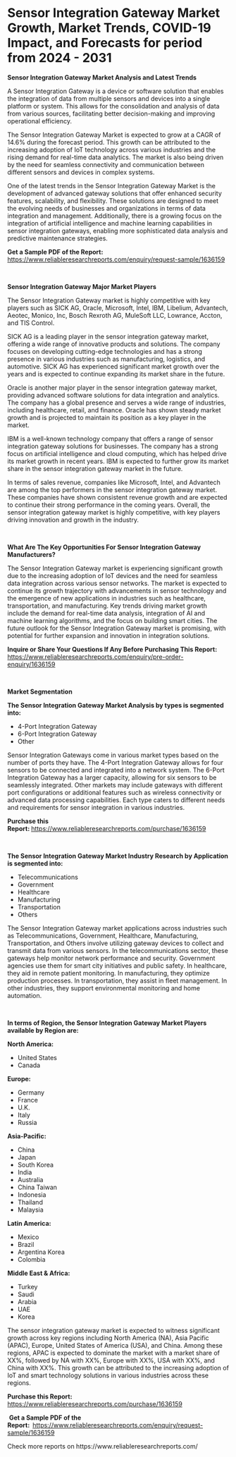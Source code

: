 <p><h1>Sensor Integration Gateway Market Growth, Market Trends, COVID-19 Impact, and Forecasts for period from 2024 - 2031</h1></p><p><strong>Sensor Integration Gateway Market Analysis and Latest Trends</strong></p>
<p><p>A Sensor Integration Gateway is a device or software solution that enables the integration of data from multiple sensors and devices into a single platform or system. This allows for the consolidation and analysis of data from various sources, facilitating better decision-making and improving operational efficiency.</p><p>The Sensor Integration Gateway Market is expected to grow at a CAGR of 14.6% during the forecast period. This growth can be attributed to the increasing adoption of IoT technology across various industries and the rising demand for real-time data analytics. The market is also being driven by the need for seamless connectivity and communication between different sensors and devices in complex systems.</p><p>One of the latest trends in the Sensor Integration Gateway Market is the development of advanced gateway solutions that offer enhanced security features, scalability, and flexibility. These solutions are designed to meet the evolving needs of businesses and organizations in terms of data integration and management. Additionally, there is a growing focus on the integration of artificial intelligence and machine learning capabilities in sensor integration gateways, enabling more sophisticated data analysis and predictive maintenance strategies.</p></p>
<p><strong>Get a Sample PDF of the Report:&nbsp;</strong> <a href="https://www.reliableresearchreports.com/enquiry/request-sample/1636159">https://www.reliableresearchreports.com/enquiry/request-sample/1636159</a></p>
<p>&nbsp;</p>
<p><strong>Sensor Integration Gateway Major Market Players</strong></p>
<p><p>The Sensor Integration Gateway market is highly competitive with key players such as SICK AG, Oracle, Microsoft, Intel, IBM, Libelium, Advantech, Aeotec, Monico, Inc, Bosch Rexroth AG, MuleSoft LLC, Lowrance, Accton, and TIS Control. </p><p>SICK AG is a leading player in the sensor integration gateway market, offering a wide range of innovative products and solutions. The company focuses on developing cutting-edge technologies and has a strong presence in various industries such as manufacturing, logistics, and automotive. SICK AG has experienced significant market growth over the years and is expected to continue expanding its market share in the future.</p><p>Oracle is another major player in the sensor integration gateway market, providing advanced software solutions for data integration and analytics. The company has a global presence and serves a wide range of industries, including healthcare, retail, and finance. Oracle has shown steady market growth and is projected to maintain its position as a key player in the market.</p><p>IBM is a well-known technology company that offers a range of sensor integration gateway solutions for businesses. The company has a strong focus on artificial intelligence and cloud computing, which has helped drive its market growth in recent years. IBM is expected to further grow its market share in the sensor integration gateway market in the future.</p><p>In terms of sales revenue, companies like Microsoft, Intel, and Advantech are among the top performers in the sensor integration gateway market. These companies have shown consistent revenue growth and are expected to continue their strong performance in the coming years. Overall, the sensor integration gateway market is highly competitive, with key players driving innovation and growth in the industry.</p></p>
<p>&nbsp;</p>
<p><strong>What Are The Key Opportunities For Sensor Integration Gateway Manufacturers?</strong></p>
<p><p>The Sensor Integration Gateway market is experiencing significant growth due to the increasing adoption of IoT devices and the need for seamless data integration across various sensor networks. The market is expected to continue its growth trajectory with advancements in sensor technology and the emergence of new applications in industries such as healthcare, transportation, and manufacturing. Key trends driving market growth include the demand for real-time data analysis, integration of AI and machine learning algorithms, and the focus on building smart cities. The future outlook for the Sensor Integration Gateway market is promising, with potential for further expansion and innovation in integration solutions.</p></p>
<p><strong>Inquire or Share Your Questions If Any Before Purchasing This Report:</strong> <a href="https://www.reliableresearchreports.com/enquiry/pre-order-enquiry/1636159">https://www.reliableresearchreports.com/enquiry/pre-order-enquiry/1636159</a></p>
<p>&nbsp;</p>
<p><strong>Market Segmentation</strong></p>
<p><strong>The Sensor Integration Gateway Market Analysis by types is segmented into:</strong></p>
<p><ul><li>4-Port Integration Gateway</li><li>6-Port Integration Gateway</li><li>Other</li></ul></p>
<p><p>Sensor Integration Gateways come in various market types based on the number of ports they have. The 4-Port Integration Gateway allows for four sensors to be connected and integrated into a network system. The 6-Port Integration Gateway has a larger capacity, allowing for six sensors to be seamlessly integrated. Other markets may include gateways with different port configurations or additional features such as wireless connectivity or advanced data processing capabilities. Each type caters to different needs and requirements for sensor integration in various industries.</p></p>
<p><strong>Purchase this Report:&nbsp;</strong><a href="https://www.reliableresearchreports.com/purchase/1636159">https://www.reliableresearchreports.com/purchase/1636159</a></p>
<p>&nbsp;</p>
<p><strong>The Sensor Integration Gateway Market Industry Research by Application is segmented into:</strong></p>
<p><ul><li>Telecommunications</li><li>Government</li><li>Healthcare</li><li>Manufacturing</li><li>Transportation</li><li>Others</li></ul></p>
<p><p>The Sensor Integration Gateway market applications across industries such as Telecommunications, Government, Healthcare, Manufacturing, Transportation, and Others involve utilizing gateway devices to collect and transmit data from various sensors. In the telecommunications sector, these gateways help monitor network performance and security. Government agencies use them for smart city initiatives and public safety. In healthcare, they aid in remote patient monitoring. In manufacturing, they optimize production processes. In transportation, they assist in fleet management. In other industries, they support environmental monitoring and home automation.</p></p>
<p>&nbsp;</p>
<p><strong>In terms of Region, the Sensor Integration Gateway Market Players available by Region are:</strong></p>
<p>
    <p> <strong> North America: </strong>
        <ul>
            <li>United States</li>
            <li>Canada</li>
        </ul>
        </p> 
    <p> <strong> Europe: </strong>
        <ul>
            <li>Germany</li>
            <li>France</li>
            <li>U.K.</li>
            <li>Italy</li>
            <li>Russia</li>
        </ul>
        </p> 
    <p> <strong> Asia-Pacific: </strong>
        <ul>
            <li>China</li>
            <li>Japan</li>
            <li>South Korea</li>
            <li>India</li>
            <li>Australia</li>
            <li>China Taiwan</li>
            <li>Indonesia</li>
            <li>Thailand</li>
            <li>Malaysia</li>
        </ul>
        </p> 
    <p> <strong> Latin America: </strong>
        <ul>
            <li>Mexico</li>
            <li>Brazil</li>
            <li>Argentina Korea</li>
            <li>Colombia</li>
        </ul>
        </p> 
    <p> <strong> Middle East & Africa: </strong>
        <ul>
            <li>Turkey</li>
            <li>Saudi</li>
            <li>Arabia</li>
            <li>UAE</li>
            <li>Korea</li>
        </ul>
    </p>
    </p>
<p><p>The sensor integration gateway market is expected to witness significant growth across key regions including North America (NA), Asia Pacific (APAC), Europe, United States of America (USA), and China. Among these regions, APAC is expected to dominate the market with a market share of XX%, followed by NA with XX%, Europe with XX%, USA with XX%, and China with XX%. This growth can be attributed to the increasing adoption of IoT and smart technology solutions in various industries across these regions.</p></p>
<p><strong>Purchase this Report: </strong><a href="https://www.reliableresearchreports.com/purchase/1636159">https://www.reliableresearchreports.com/purchase/1636159</a></p>
<p>&nbsp;<strong>Get a Sample PDF of the Report:&nbsp;&nbsp;</strong><a href="https://www.reliableresearchreports.com/enquiry/request-sample/1636159">https://www.reliableresearchreports.com/enquiry/request-sample/1636159</a></p>
<p><strong></strong></p>
<p>Check more reports on https://www.reliableresearchreports.com/</p>